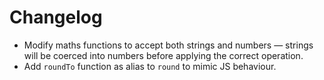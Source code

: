 # Changelog

- Modify maths functions to accept both strings and numbers — strings will be coerced into numbers before applying the correct operation.
- Add `roundTo` function as alias to `round` to mimic JS behaviour.
